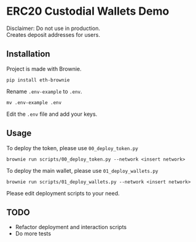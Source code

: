 # ERC20 Custodial Wallets Demo
Disclaimer: Do not use in production. <br />
Creates deposit addresses for users.
## Installation
Project is made with Brownie.
```
pip install eth-brownie
```
Rename `.env-example` to `.env`.
```
mv .env-example .env
```
Edit the `.env` file and add your keys.

## Usage
To deploy the token, please use `00_deploy_token.py`
```
brownie run scripts/00_deploy_token.py --network <insert network>
```
To deploy the main wallet, please use `01_deploy_wallets.py`
```
brownie run scripts/01_deploy_wallets.py --network <insert network>
```
Please edit deployment scripts to your need.

## TODO
- Refactor deployment and interaction scripts
- Do more tests